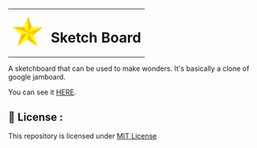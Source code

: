 <table align='center' border='0'><tr><td><img src='https://github.com/AshishAntil07/AshishAntil07/blob/home/5pointedStar.svg' height='65px' width='65px'></td> <td><h1>Sketch Board</h1></td></tr></table>

A sketchboard that can be used to make wonders. It's basically a clone of google jamboard.

You can see it [HERE](https://boardsketch.herokuapp.com/).

## 📰 License :
This repository is licensed under [MIT License](https://github.com/AshishAntil07/Sketchboard/blob/main/LICENSE)
